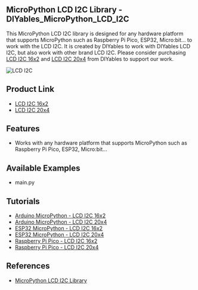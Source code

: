 ## MicroPython LCD I2C Library - DIYables_MicroPython_LCD_I2C
This MicroPython LCD I2C library is designed for any hardware platform that supports MicroPython such as Raspberry Pi Pico, ESP32, Micro:bit... to work with the LCD I2C. It is created by DIYables to work with DIYables LCD I2C, but also work with other brand LCD I2C. Please consider purchasing [LCD I2C 16x2](https://www.amazon.com/dp/B0CM63P8VM) and [LCD I2C 20x4](https://www.amazon.com/dp/B0BXKKBZND) from DIYables to support our work.


![LCD I2C](https://diyables.io/images/products/lcd-i2c.jpg)



Product Link
----------------------------
* [LCD I2C 16x2](https://diyables.io/products/lcd-i2c-16x2-blue-background)
* [LCD I2C 20x4](https://diyables.io/products/lcd-20x4-display-i2c-interface)


Features
----------------------------
* Works with any hardware platform that supports MicroPython such as Raspberry Pi Pico, ESP32, Micro:bit...

Available Examples
----------------------------
* main.py



Tutorials
----------------------------
* [Arduino MicroPython - LCD I2C 16x2](https://newbiely.com/tutorials/arduino-micropython/arduino-micropython-lcd-i2c)
* [Arduino MicroPython - LCD I2C 20x4](https://newbiely.com/tutorials/arduino-micropython/arduino-micropython-lcd-20x4)
* [ESP32 MicroPython - LCD I2C 16x2](https://newbiely.com/tutorials/esp32-micropython/esp32-micropython-lcd-i2c)
* [ESP32 MicroPython - LCD I2C 20x4](https://newbiely.com/tutorials/esp32-micropython/esp32-micropython-lcd-20x4)
* [Raspberry Pi Pico - LCD I2C 16x2](https://newbiely.com/tutorials/raspberry-pico/raspberry-pi-pico-lcd-i2c)
* [Raspberry Pi Pico - LCD I2C 20x4](https://newbiely.com/tutorials/raspberry-pico/raspberry-pi-pico-lcd-20x4)



References
----------------------------
* [MicroPython LCD I2C Library](https://newbiely.com/tutorials/micropython/micropython-lcd-i2c-library)
